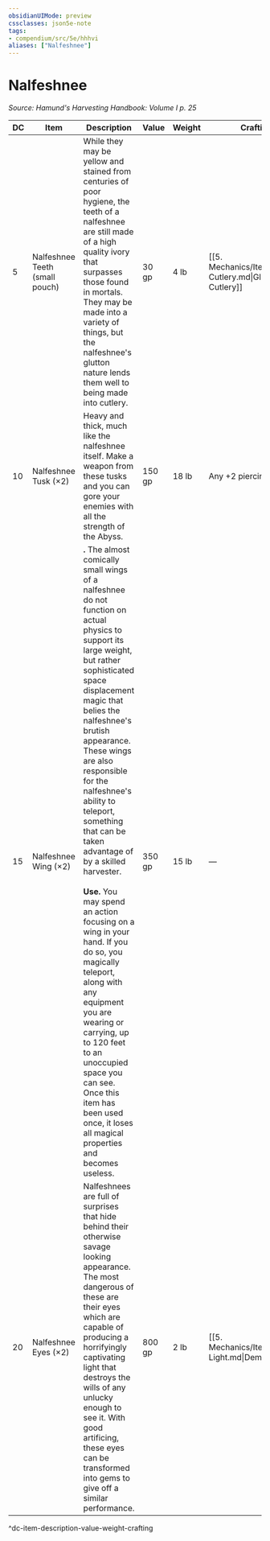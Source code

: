 ```yaml
---
obsidianUIMode: preview
cssclasses: json5e-note
tags:
- compendium/src/5e/hhhvi
aliases: ["Nalfeshnee"]
---
```

# Nalfeshnee
*Source: Hamund's Harvesting Handbook: Volume I p. 25* 

| DC | Item | Description | Value | Weight | Crafting |
|----|------|-------------|-------|--------|----------|
| 5 | Nalfeshnee Teeth (small pouch) | While they may be yellow and stained from centuries of poor hygiene, the teeth of a nalfeshnee are still made of a high quality ivory that surpasses those found in mortals. They may be made into a variety of things, but the nalfeshnee's glutton nature lends them well to being made into cutlery. | 30 gp | 4 lb | [[5. Mechanics/Items/Glutton Cutlery.md\|Glutton Cutlery]] |
| 10 | Nalfeshnee Tusk (×2) | Heavy and thick, much like the nalfeshnee itself. Make a weapon from these tusks and you can gore your enemies with all the strength of the Abyss. | 150 gp | 18 lb | Any +2 piercing weapon |
| 15 | Nalfeshnee Wing (×2) | **.** The almost comically small wings of a nalfeshnee do not function on actual physics to support its large weight, but rather sophisticated space displacement magic that belies the nalfeshnee's brutish appearance. These wings are also responsible for the nalfeshnee's ability to teleport, something that can be taken advantage of by a skilled harvester.<br /><br />**Use.** You may spend an action focusing on a wing in your hand. If you do so, you magically teleport, along with any equipment you are wearing or carrying, up to 120 feet to an unoccupied space you can see. Once this item has been used once, it loses all magical properties and becomes useless. | 350 gp | 15 lb | — |
| 20 | Nalfeshnee Eyes (×2) | Nalfeshnees are full of surprises that hide behind their otherwise savage looking appearance. The most dangerous of these are their eyes which are capable of producing a horrifyingly captivating light that destroys the wills of any unlucky enough to see it. With good artificing, these eyes can be transformed into gems to give off a similar performance. | 800 gp | 2 lb | [[5. Mechanics/Items/Demon Light.md\|Demon Light]] |
^dc-item-description-value-weight-crafting